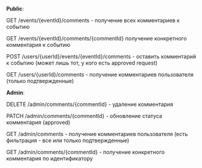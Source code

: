**Public**:

GET /events/{eventId}/comments - получение всех комментариев к событию

GET /events/{eventId}/comments/{commentId} получение конкретного комментария к событию

POST /users/{userId}/events/{eventId}/comments - оставить комментарий к событию (может лишь тот, у кого есть approved request)

GET /users/{userId}/comments - получение комментариев пользователя (только подтвержденные)


**Admin**:

DELETE /admin/comments/{commentId} - удаление комментария

PATCH /admin/comments/{commentId} - обновление статуса комментария (approved)

GET /admin/comments - получение комментариев пользователя (есть фильтрация - все или только подтвержденные)

GET /admin/comments/{commentId} - получение конкретного комментария по идентификатору
